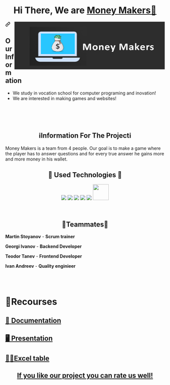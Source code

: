 
<h1 align="center">Hi There, We are <a href=https://github.com/MMStoyanov21/money-path">Money Makers👋</a></h1>

<img align="right" height="150" width="475" alt="" src = "logo.png" alt = "logo">

<a id="user-content-talking-about-personal-stuffs" class="anchor" aria-hidden="true" href="#talking-about-personal-stuffs"><svg class="octicon octicon-link" viewBox="0 0 16 16" version="1.1" width="16" height="16" aria-hidden="true"><path fill-rule="evenodd" d="M7.775 3.275a.75.75 0 001.06 1.06l1.25-1.25a2 2 0 112.83 2.83l-2.5 2.5a2 2 0 01-2.83 0 .75.75 0 00-1.06 1.06 3.5 3.5 0 004.95 0l2.5-2.5a3.5 3.5 0 00-4.95-4.95l-1.25 1.25zm-4.69 9.64a2 2 0 010-2.83l2.5-2.5a2 2 0 012.83 0 .75.75 0 001.06-1.06 3.5 3.5 0 00-4.95 0l-2.5 2.5a3.5 3.5 0 004.95 4.95l1.25-1.25a.75.75 0 00-1.06-1.06l-1.25 1.25a2 2 0 01-2.83 0z"></path></svg></a>


<h2>Our Information</h2>

- We study in vocation school for computer programing and inovation!
- We are interested in making games and websites!


<br>
<br>
<br>



<h2 align="center">ℹInformation For The Projectℹ</a></h2>

Money Makers is a team from 4 people. Our goal is to make a game where the player has to answer questions and for every true answer he gains more and more money in his wallet. 
<h2 align="center">📙 Used Technologies 📙</a></h2>

 <p align="center"> 
	<a> <img src="https://img.icons8.com/ios-filled/50/4a90e2/c-plus-plus-logo.png"/> </a> 
	<a> <img src="https://img.icons8.com/fluency/48/000000/visual-studio.png"/> </a>
	<a> <img src="https://img.icons8.com/color/48/000000/microsoft-teams.png"/> </a>
	<a> <img src="https://img.icons8.com/color/48/000000/microsoft-word-2019--v2.png"/>  </a>
	<a> <img src="https://img.icons8.com/color/48/000000/microsoft-powerpoint-2019--v1.png"/>  </a>
  <a> <img src="https://img.icons8.com/color/2x/microsoft-excel-2019.png"/ height="50px" width="50px">  </a>

  </p>
	<br>

<h2 align="center">👷Teammates👷</a></h2>

<p>
  
  **Martin Stoyanov** - **Scrum trainer**	
   	
 **Georgi Ivanov** - **Backend Developer** 

  **Teodor Tanev** - **Frontend Developer** 

  **Ivan Andreev** - **Quality enginieer** 
   


  </p>

<br>
<br>

<h1>📝Recourses</h1>
  <p>
 <h2> <a href = >📄 Documentation</h2>
 <h2> <a href = >🖥 Presentation</h2>
 <h2> <a href = >👨‍💻Excel table</h2>

</p>
	<h2 align="center">If you like our project you can rate us well!</h2>
	
